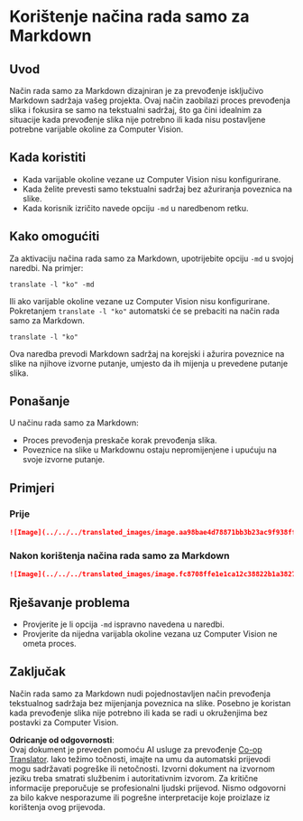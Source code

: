 <!--
CO_OP_TRANSLATOR_METADATA:
{
  "original_hash": "9b1b247a8d0f1736459e0e9ede0d9c92",
  "translation_date": "2025-06-12T11:43:56+00:00",
  "source_file": "getting_started/markdown-only-mode.md",
  "language_code": "hr"
}
-->
# Korištenje načina rada samo za Markdown

## Uvod
Način rada samo za Markdown dizajniran je za prevođenje isključivo Markdown sadržaja vašeg projekta. Ovaj način zaobilazi proces prevođenja slika i fokusira se samo na tekstualni sadržaj, što ga čini idealnim za situacije kada prevođenje slika nije potrebno ili kada nisu postavljene potrebne varijable okoline za Computer Vision.

## Kada koristiti
- Kada varijable okoline vezane uz Computer Vision nisu konfigurirane.
- Kada želite prevesti samo tekstualni sadržaj bez ažuriranja poveznica na slike.
- Kada korisnik izričito navede opciju `-md` u naredbenom retku.

## Kako omogućiti
Za aktivaciju načina rada samo za Markdown, upotrijebite opciju `-md` u svojoj naredbi. Na primjer:
```
translate -l "ko" -md
```

Ili ako varijable okoline vezane uz Computer Vision nisu konfigurirane. Pokretanjem `translate -l "ko"` automatski će se prebaciti na način rada samo za Markdown.

```
translate -l "ko"
```

Ova naredba prevodi Markdown sadržaj na korejski i ažurira poveznice na slike na njihove izvorne putanje, umjesto da ih mijenja u prevedene putanje slika.

## Ponašanje
U načinu rada samo za Markdown:
- Proces prevođenja preskače korak prevođenja slika.
- Poveznice na slike u Markdownu ostaju nepromijenjene i upućuju na svoje izvorne putanje.

## Primjeri
### Prije
```markdown
![Image](../../../translated_images/image.aa98bae4d78871bb3b23ac9f938ff86539da4cd6fb4c52dafedc4665135c3d61.hr.png)
```
### Nakon korištenja načina rada samo za Markdown
```markdown
![Image](../../../translated_images/image.fc8708ffe1e1ca12c38822b1a382726da4b232025d1daa8a50ab75c8635d0c4a.hr.png)
```

## Rješavanje problema
- Provjerite je li opcija `-md` ispravno navedena u naredbi.
- Provjerite da nijedna varijabla okoline vezana uz Computer Vision ne ometa proces.

## Zaključak
Način rada samo za Markdown nudi pojednostavljen način prevođenja tekstualnog sadržaja bez mijenjanja poveznica na slike. Posebno je koristan kada prevođenje slika nije potrebno ili kada se radi u okruženjima bez postavki za Computer Vision.

**Odricanje od odgovornosti**:  
Ovaj dokument je preveden pomoću AI usluge za prevođenje [Co-op Translator](https://github.com/Azure/co-op-translator). Iako težimo točnosti, imajte na umu da automatski prijevodi mogu sadržavati pogreške ili netočnosti. Izvorni dokument na izvornom jeziku treba smatrati službenim i autoritativnim izvorom. Za kritične informacije preporučuje se profesionalni ljudski prijevod. Nismo odgovorni za bilo kakve nesporazume ili pogrešne interpretacije koje proizlaze iz korištenja ovog prijevoda.